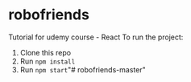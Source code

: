 # robofriends
Tutorial for udemy course - React
To run the project:

1. Clone this repo
2. Run `npm install`
3. Run `npm start`"# robofriends-master" 
